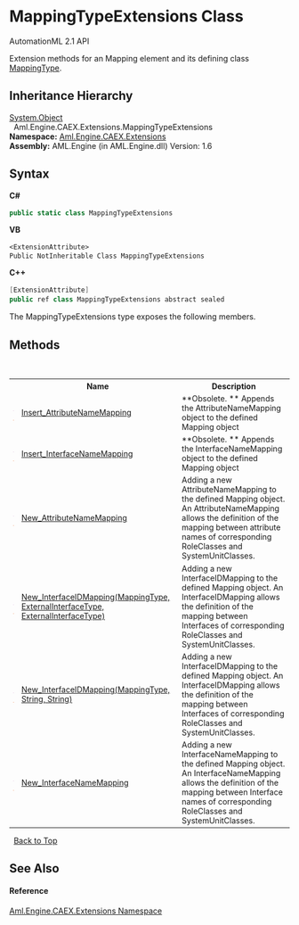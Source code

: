 # MappingTypeExtensions Class
AutomationML 2.1 API 

Extension methods for an Mapping element and its defining class <a href="T_Aml_Engine_CAEX_MappingType">MappingType</a>.


## Inheritance Hierarchy
<a href="https://docs.microsoft.com/dotnet/api/system.object" target="_parent" rel="noopener noreferrer">System.Object</a><br />&nbsp;&nbsp;Aml.Engine.CAEX.Extensions.MappingTypeExtensions<br />
**Namespace:**&nbsp;<a href="N_Aml_Engine_CAEX_Extensions">Aml.Engine.CAEX.Extensions</a><br />**Assembly:**&nbsp;AML.Engine (in AML.Engine.dll) Version: 1.6

## Syntax

**C#**<br />
``` C#
public static class MappingTypeExtensions
```

**VB**<br />
``` VB
<ExtensionAttribute>
Public NotInheritable Class MappingTypeExtensions
```

**C++**<br />
``` C++
[ExtensionAttribute]
public ref class MappingTypeExtensions abstract sealed
```

The MappingTypeExtensions type exposes the following members.


## Methods
&nbsp;<table><tr><th></th><th>Name</th><th>Description</th></tr><tr><td>![Public method](media/pubmethod.gif "Public method")![Static member](media/static.gif "Static member")</td><td><a href="M_Aml_Engine_CAEX_Extensions_MappingTypeExtensions_Insert_AttributeNameMapping">Insert_AttributeNameMapping</a></td><td> **Obsolete. **
Appends the AttributeNameMapping object to the defined Mapping object</td></tr><tr><td>![Public method](media/pubmethod.gif "Public method")![Static member](media/static.gif "Static member")</td><td><a href="M_Aml_Engine_CAEX_Extensions_MappingTypeExtensions_Insert_InterfaceNameMapping">Insert_InterfaceNameMapping</a></td><td> **Obsolete. **
Appends the InterfaceNameMapping object to the defined Mapping object</td></tr><tr><td>![Public method](media/pubmethod.gif "Public method")![Static member](media/static.gif "Static member")</td><td><a href="M_Aml_Engine_CAEX_Extensions_MappingTypeExtensions_New_AttributeNameMapping">New_AttributeNameMapping</a></td><td>
Adding a new AttributeNameMapping to the defined Mapping object. An AttributeNameMapping allows the definition of the mapping between attribute names of corresponding RoleClasses and SystemUnitClasses.</td></tr><tr><td>![Public method](media/pubmethod.gif "Public method")![Static member](media/static.gif "Static member")</td><td><a href="M_Aml_Engine_CAEX_Extensions_MappingTypeExtensions_New_InterfaceIDMapping">New_InterfaceIDMapping(MappingType, ExternalInterfaceType, ExternalInterfaceType)</a></td><td>
Adding a new InterfaceIDMapping to the defined Mapping object. An InterfaceIDMapping allows the definition of the mapping between Interfaces of corresponding RoleClasses and SystemUnitClasses.</td></tr><tr><td>![Public method](media/pubmethod.gif "Public method")![Static member](media/static.gif "Static member")</td><td><a href="M_Aml_Engine_CAEX_Extensions_MappingTypeExtensions_New_InterfaceIDMapping_1">New_InterfaceIDMapping(MappingType, String, String)</a></td><td>
Adding a new InterfaceIDMapping to the defined Mapping object. An InterfaceIDMapping allows the definition of the mapping between Interfaces of corresponding RoleClasses and SystemUnitClasses.</td></tr><tr><td>![Public method](media/pubmethod.gif "Public method")![Static member](media/static.gif "Static member")</td><td><a href="M_Aml_Engine_CAEX_Extensions_MappingTypeExtensions_New_InterfaceNameMapping">New_InterfaceNameMapping</a></td><td>
Adding a new InterfaceNameMapping to the defined Mapping object. An InterfaceNameMapping allows the definition of the mapping between Interface names of corresponding RoleClasses and SystemUnitClasses.</td></tr></table>&nbsp;
<a href="#mappingtypeextensions-class">Back to Top</a>

## See Also


#### Reference
<a href="N_Aml_Engine_CAEX_Extensions">Aml.Engine.CAEX.Extensions Namespace</a><br />